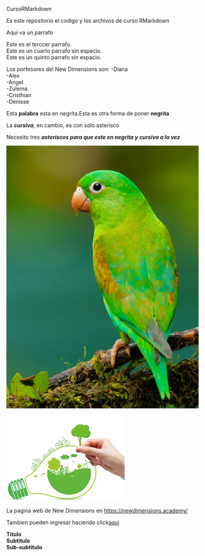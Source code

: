 CursoRMarkdown

Es este repositorio el codigo y los archivos de curso RMarkdown

Aqui va un parrafo

Este es el terccer parrafo.\
Este es un cuarto parrafo sin espacio.\
Este es un quinto parrafo sin espacio.

Los porfesores del New Dimensions son: -Diana \
-Alex\
-Angel\
-Zulema\
-Cristhian\
-Denisse

Esta **palabra** esta en negrita.Esta es otra forma de poner **negrita**

La ***cursiva***, en cambio, es con solo asterisco

Necesito tres ***asteriscos para que este en negrita y cursiva a la vez***

![](imagen/LORO1.jpg)\
 \
![ecologico](Imagen/ecologico.png)

La pagina web de New Dimensions en <https://newdimensions.academy/> 

Tambien pueden ingresar haciendo click[aqui](https://newdimensions.academy/)

**Titulo**\
**Subtitulo**\
**Sub-subtitulo**
